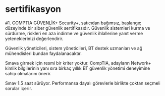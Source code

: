 # sertifikasyon
#1. COMPTIA GÜVENLİK+
Security+, satıcıdan bağımsız, başlangıç ​​düzeyinde bir siber güvenlik sertifikasıdır. Güvenlik sistemleri kurma ve sürdürme, riskleri en aza indirme ve güvenlik ihlallerine yanıt verme yeteneklerinizi değerlendirir.

Güvenlik yöneticileri, sistem yöneticileri, BT destek uzmanları ve ağ mühendisleri bundan faydalanacaktır.

Sınava girmek için resmi bir kriter yoktur. CompTIA, adayların Network+ kimlik bilgilerinin yanı sıra birkaç yıllık BT güvenlik yönetimi deneyimine sahip olmalarını önerir.

Sınav 1.5 saat sürüyor. Performansa dayalı görevlerle birlikte çoktan seçmeli sorular içerir.
